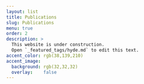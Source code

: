 ```yaml
---
layout: list
title: Publications
slug: Publications
menu: true
order: 2
description: >
  This website is under construction.
  Open `_featured_tags/hyde.md` to edit this text.
accent_color: rgb(38,139,210)
accent_image:
  background: rgb(32,32,32)
  overlay:    false
---
```

